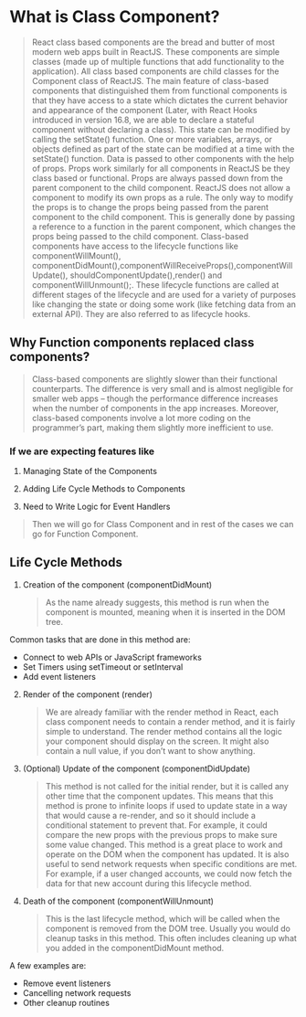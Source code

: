 # What is Class Component?

> React class based components are the bread and butter of most modern web apps built in ReactJS. These components are simple classes (made up of multiple functions that add functionality to the application). All class based components are child classes for the Component class of ReactJS.
> The main feature of class-based components that distinguished them from functional components is that they have access to a state which dictates the current behavior and appearance of the component (Later, with React Hooks introduced in version 16.8, we are able to declare a stateful component without declaring a class). This state can be modified by calling the setState() function. One or more variables, arrays, or objects defined as part of the state can be modified at a time with the setState() function.
> Data is passed to other components with the help of props. Props work similarly for all components in ReactJS be they class based or functional. Props are always passed down from the parent component to the child component. ReactJS does not allow a component to modify its own props as a rule. The only way to modify the props is to change the props being passed from the parent component to the child component. This is generally done by passing a reference to a function in the parent component, which changes the props being passed to the child component.
> Class-based components have access to the lifecycle functions like componentWillMount(), componentDidMount(),componentWillReceiveProps(),componentWillUpdate(), shouldComponentUpdate(),render() and componentWillUnmount();. These lifecycle functions are called at different stages of the lifecycle and are used for a variety of purposes like changing the state or doing some work (like fetching data from an external API). They are also referred to as lifecycle hooks.

## Why Function components replaced class components?

> Class-based components are slightly slower than their functional counterparts. The difference is very small and is almost negligible for smaller web apps – though the performance difference increases when the number of components in the app increases. Moreover, class-based components involve a lot more coding on the programmer’s part, making them slightly more inefficient to use.

### If we are expecting features like

1. Managing State of the Components

2. Adding Life Cycle Methods to Components

3. Need to Write Logic for Event Handlers

> Then we will go for Class Component and in rest of the cases we can go for Function Component.

## Life Cycle Methods

1. Creation of the component (componentDidMount)
   > As the name already suggests, this method is run when the component is mounted, meaning when it is inserted in the DOM tree.

Common tasks that are done in this method are:

- Connect to web APIs or JavaScript frameworks
- Set Timers using setTimeout or setInterval
- Add event listeners

2. Render of the component (render)
   > We are already familiar with the render method in React, each class component needs to contain a render method, and it is fairly simple to understand. The render method contains all the logic your component should display on the screen. It might also contain a null value, if you don’t want to show anything.
3. (Optional) Update of the component (componentDidUpdate)
   > This method is not called for the initial render, but it is called any other time that the component updates. This means that this method is prone to infinite loops if used to update state in a way that would cause a re-render, and so it should include a conditional statement to prevent that. For example, it could compare the new props with the previous props to make sure some value changed.
   > This method is a great place to work and operate on the DOM when the component has updated. It is also useful to send network requests when specific conditions are met. For example, if a user changed accounts, we could now fetch the data for that new account during this lifecycle method.
4. Death of the component (componentWillUnmount)
   > This is the last lifecycle method, which will be called when the component is removed from the DOM tree. Usually you would do cleanup tasks in this method. This often includes cleaning up what you added in the componentDidMount method.

A few examples are:

- Remove event listeners
- Cancelling network requests
- Other cleanup routines
